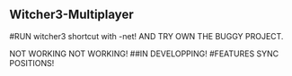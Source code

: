 ## Witcher3-Multiplayer 
#RUN witcher3 shortcut with -net! AND TRY OWN THE BUGGY PROJECT.

NOT WORKING NOT WORKING!
##IN DEVELOPPING!
#FEATURES
SYNC POSITIONS!
